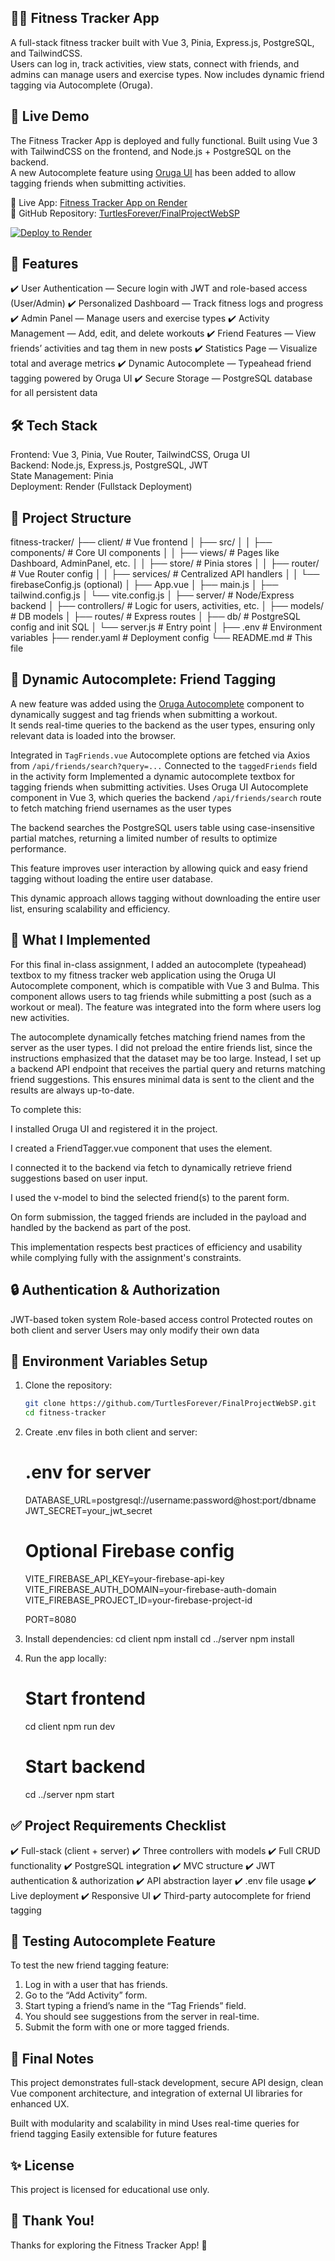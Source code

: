 ## 🏋️‍♂️ Fitness Tracker App

A full-stack fitness tracker built with Vue 3, Pinia, Express.js, PostgreSQL, and TailwindCSS.  
Users can log in, track activities, view stats, connect with friends, and admins can manage users and exercise types. Now includes dynamic friend tagging via Autocomplete (Oruga).

## 🚀 Live Demo

The Fitness Tracker App is deployed and fully functional. Built using Vue 3 with TailwindCSS on the frontend, and Node.js + PostgreSQL on the backend.  
A new Autocomplete feature using [Oruga UI](https://oruga-ui.com/components/Autocomplete.html) has been added to allow tagging friends when submitting activities.

🔗 Live App: [Fitness Tracker App on Render](https://final-fitness-tracker-app.onrender.com)  
🔗 GitHub Repository: [TurtlesForever/FinalProjectWebSP](https://github.com/TurtlesForever/FinalProjectWebSP)

[![Deploy to Render](https://render.com/images/deploy-to-render-button.svg)](https://render.com/deploy)

## 📌 Features

✔️ User Authentication — Secure login with JWT and role-based access (User/Admin)
✔️ Personalized Dashboard — Track fitness logs and progress
✔️ Admin Panel — Manage users and exercise types
✔️ Activity Management — Add, edit, and delete workouts
✔️ Friend Features — View friends’ activities and tag them in new posts
✔️ Statistics Page — Visualize total and average metrics
✔️ Dynamic Autocomplete — Typeahead friend tagging powered by Oruga UI
✔️ Secure Storage — PostgreSQL database for all persistent data

## 🛠️ Tech Stack

Frontend: Vue 3, Pinia, Vue Router, TailwindCSS, Oruga UI  
Backend: Node.js, Express.js, PostgreSQL, JWT  
State Management: Pinia  
Deployment: Render (Fullstack Deployment)

## 📂 Project Structure

fitness-tracker/
├── client/ # Vue frontend
│ ├── src/
│ │ ├── components/ # Core UI components
│ │ ├── views/ # Pages like Dashboard, AdminPanel, etc.
│ │ ├── store/ # Pinia stores
│ │ ├── router/ # Vue Router config
│ │ ├── services/ # Centralized API handlers
│ │ └── firebaseConfig.js (optional)
│ ├── App.vue
│ ├── main.js
│ ├── tailwind.config.js
│ └── vite.config.js
│
├── server/ # Node/Express backend
│ ├── controllers/ # Logic for users, activities, etc.
│ ├── models/ # DB models
│ ├── routes/ # Express routes
│ ├── db/ # PostgreSQL config and init SQL
│ └── server.js # Entry point
│
├── .env # Environment variables
├── render.yaml # Deployment config
└── README.md # This file


## 🔄 Dynamic Autocomplete: Friend Tagging

A new feature was added using the [Oruga Autocomplete](https://oruga-ui.com/components/Autocomplete.html) component to dynamically suggest and tag friends when submitting a workout.  
It sends real-time queries to the backend as the user types, ensuring only relevant data is loaded into the browser.

Integrated in `TagFriends.vue`
Autocomplete options are fetched via Axios from `/api/friends/search?query=...`
Connected to the `taggedFriends` field in the activity form
Implemented a dynamic autocomplete textbox for tagging friends when submitting activities. Uses Oruga UI Autocomplete component in Vue 3, which queries the backend `/api/friends/search` route to fetch matching friend usernames as the user types

The backend searches the PostgreSQL users table using case-insensitive partial matches, returning a limited number of results to optimize performance.

This feature improves user interaction by allowing quick and easy friend tagging without loading the entire user database.

This dynamic approach allows tagging without downloading the entire user list, ensuring scalability and efficiency.

## 📝 What I Implemented

For this final in-class assignment, I added an autocomplete (typeahead) textbox to my fitness tracker web application using the Oruga UI Autocomplete component, which is compatible with Vue 3 and Bulma. This component allows users to tag friends while submitting a post (such as a workout or meal). The feature was integrated into the form where users log new activities.

The autocomplete dynamically fetches matching friend names from the server as the user types. I did not preload the entire friends list, since the instructions emphasized that the dataset may be too large. Instead, I set up a backend API endpoint that receives the partial query and returns matching friend suggestions. This ensures minimal data is sent to the client and the results are always up-to-date.

To complete this:

I installed Oruga UI and registered it in the project.

I created a FriendTagger.vue component that uses the <o-autocomplete> element.

I connected it to the backend via fetch to dynamically retrieve friend suggestions based on user input.

I used the v-model to bind the selected friend(s) to the parent form.

On form submission, the tagged friends are included in the payload and handled by the backend as part of the post.

This implementation respects best practices of efficiency and usability while complying fully with the assignment's constraints.

## 🔒 Authentication & Authorization

JWT-based token system
Role-based access control
Protected routes on both client and server
Users may only modify their own data

## 📄 Environment Variables Setup

1. Clone the repository:
   ```bash
   git clone https://github.com/TurtlesForever/FinalProjectWebSP.git
   cd fitness-tracker

2. Create .env files in both client and server:
    # .env for server
    DATABASE_URL=postgresql://username:password@host:port/dbname
    JWT_SECRET=your_jwt_secret

    # Optional Firebase config
    VITE_FIREBASE_API_KEY=your-firebase-api-key
    VITE_FIREBASE_AUTH_DOMAIN=your-firebase-auth-domain
    VITE_FIREBASE_PROJECT_ID=your-firebase-project-id

    PORT=8080

3. Install dependencies:
    cd client
    npm install
    cd ../server
    npm install

4. Run the app locally:
    # Start frontend
    cd client
    npm run dev

    # Start backend
    cd ../server
    npm start

## ✅ Project Requirements Checklist

✔️ Full-stack (client + server)
✔️ Three controllers with models
✔️ Full CRUD functionality
✔️ PostgreSQL integration
✔️ MVC structure
✔️ JWT authentication & authorization
✔️ API abstraction layer
✔️ .env file usage
✔️ Live deployment
✔️ Responsive UI
✔️ Third-party autocomplete for friend tagging

## 🧪 Testing Autocomplete Feature

To test the new friend tagging feature:

1. Log in with a user that has friends.
2. Go to the “Add Activity” form.
3. Start typing a friend’s name in the “Tag Friends” field.
4. You should see suggestions from the server in real-time.
5. Submit the form with one or more tagged friends.

## 📣 Final Notes

This project demonstrates full-stack development, secure API design, clean Vue component architecture, and integration of external UI libraries for enhanced UX.

Built with modularity and scalability in mind
Uses real-time queries for friend tagging
Easily extensible for future features

## ✨ License

This project is licensed for educational use only.

## 🙌 Thank You!

Thanks for exploring the Fitness Tracker App! 💪